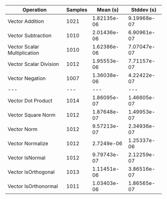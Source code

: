 Operation | Samples | Mean (s) | Stddev (s) |
 ---| --- | --- | --- |
| Vector Addition | 1021 | 1.82135e-06 | 9.19968e-07 |
| Vector Subtraction | 1010 | 2.01436e-06 | 6.90961e-07 |
| Vector Scalar Multiplication | 1010 | 1.62386e-06 | 7.07047e-07 |
| Vector Scalar Division | 1012 | 1.95553e-06 | 7.71157e-07 |
| Vector Negation | 1007 | 1.36038e-06 | 4.22422e-07 |
 ---| --- | --- | --- |
| Vector Dot Product | 1014 | 1.86095e-07 | 1.46605e-07 |
| Vector Square Norm | 1012 | 1.87648e-07 | 1.49953e-07 |
| Vector Norm | 1012 | 9.57213e-07 | 2.34936e-07 |
| Vector Normalize | 1012 | 2.7249e-06 | 1.25337e-06 |
| Vector IsNormal | 1012 | 9.79743e-07 | 2.12259e-07 |
| Vector IsOrthogonal | 1013 | 1.11451e-06 | 3.86516e-07 |
| Vector IsOrthonormal | 1011 | 1.03403e-06 | 1.86565e-07 |
